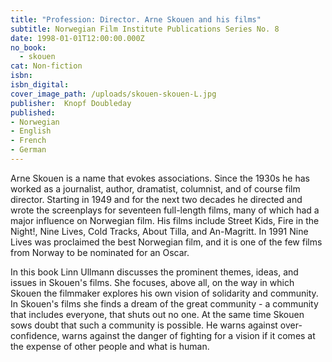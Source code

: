 ```yaml
---
title: "Profession: Director. Arne Skouen and his films"
subtitle: Norwegian Film Institute Publications Series No. 8
date: 1998-01-01T12:00:00.000Z
no_book:
  - skouen
cat: Non-fiction
isbn:
isbn_digital:
cover_image_path: /uploads/skouen-skouen-L.jpg
publisher:  Knopf Doubleday
published:
- Norwegian
- English
- French
- German
---
```

Arne Skouen is a name that evokes associations. Since the 1930s he has worked as a journalist, author, dramatist, columnist, and of course film director. Starting in 1949 and for the next two decades he directed and wrote the screenplays for seventeen full-length films, many of which had a major influence on Norwegian film. His films include Street Kids, Fire in the Night!, Nine Lives, Cold Tracks, About Tilla, and An-Magritt. In 1991 Nine Lives was proclaimed the best Norwegian film, and it is one of the few films from Norway to be nominated for an Oscar.

In this book Linn Ullmann discusses the prominent themes, ideas, and issues in Skouen's films. She focuses, above all, on the way in which Skouen the filmmaker explores his own vision of solidarity and community. In Skouen's films she finds a dream of the great community - a community that includes everyone, that shuts out no one. At the same time Skouen sows doubt that such a community is possible. He warns against over-confidence, warns against the danger of fighting for a vision if it comes at the expense of other people and what is human.
